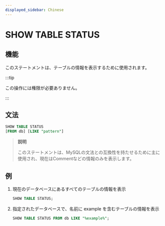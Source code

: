```yaml
---
displayed_sidebar: Chinese
---
```


# SHOW TABLE STATUS

## 機能

このステートメントは、テーブルの情報を表示するために使用されます。

:::tip

この操作には権限が必要ありません。

:::

## 文法

```sql
SHOW TABLE STATUS
[FROM db] [LIKE "pattern"]
```

> **説明**
>
> このステートメントは、MySQLの文法との互換性を持たせるために主に使用され、現在はCommentなどの情報のみを表示します。

## 例

1. 現在のデータベースにあるすべてのテーブルの情報を表示

    ```SQL
    SHOW TABLE STATUS;
    ```

2. 指定されたデータベースで、名前に example を含むテーブルの情報を表示

    ```SQL
    SHOW TABLE STATUS FROM db LIKE "%example%";
    ```
